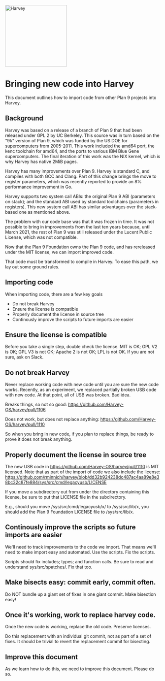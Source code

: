 <img src="https://harvey-os.org/images/harvey-os-logo.svg" alt="Harvey" width="200px"/>

# Bringing new code into Harvey

This document outlines how to import code from other Plan 9 projects into Harvey.

## Background
Harvey was based on a release of a branch of Plan 9 that had been released under GPL 2 by UC Berkeley. This
source was in turn based on the "9k" version of Plan 9, which was funded by the US DOE for supercomputers
from 2005-2011. This work included the amd64 port, the kenc toolchain for amd64, and the ports to various
IBM Blue Gene supercomputers. The final iteration of this work was the NIX kernel, which is why Harvey has
native 2MiB pages.

Harvey has many improvements over Plan 9. Harvey is standard C, and compiles with both GCC and Clang.
Part of this change brings the move to register parameters, which was recently reported to provide an
8% performance improvement in Go.

Harvey supports two system call ABIs: the original Plan 9 ABI (parameters on stack); and the standard ABI used by standard
toolchains (parameters in registers).  This new system call ABI has similar advantages over the stack-based one as mentioned
above.

The problem with our code base was that it was frozen in time. It was not possible to bring in improvements
from the last ten years because, 
until March 2021, the rest of Plan 9 was still released under the Lucent Public License, which was not compatible.

Now that the Plan 9 Foundation owns the Plan 9 code, and has rereleased under the MIT license, we can import improved code.

That code must be transformed to compile in Harvey. To ease this path, we lay out some ground rules.

## Importing code

When importing code, there are a few key goals

* Do not break Harvey
* Ensure the license is compatible
* Properly document the license in source tree
* Continously improve the scripts to future imports are easier

## Ensure the license is compatible
Before you take a single step, double check the license. MIT is OK; GPL V2 is OK; GPL V3 is not OK; Apache 2 is not OK; LPL is not OK.
If you are not sure, ask on Slack.

## Do not break Harvey
Never replace working code with new code until you are sure the new code works.
Recently, as an experiment, we replaced partially broken USB code with new code.
At that point, all of USB was broken. Bad idea.

Breaks things, so not so good: https://github.com/Harvey-OS/harvey/pull/1106

Does not work, but does not replace anything: https://github.com/Harvey-OS/harvey/pull/1110

So when you bring in new code, if you plan to replace things, be ready to prove it does not break anything.

## Properly document the license in source tree

The new USB code in https://github.com/Harvey-OS/harvey/pull/1110 is MIT licensed. Note that as part of the import of code we
also include the license: https://github.com/rminnich/harvey/blob/dd32b924238dc487ac4aa89e8e38bc32c87fe884/sys/src/cmd/legacyusb/LICENSE

If you move a subdirectory out from under the directory containing this license, be sure to put that LICENSE file in the subdirectory.

E.g., should you move /sys/src/cmd/legacyusb/x/ to /sys/src/lib/x, you should add the Plan 9 Foundation LICENSE file to /sys/src/lib/x.

## Continously improve the scripts so future imports are easier
We'll need to track improvements to the code we import. That means we'll need to make import easy and automated. Use the scripts. Fix the scripts.

Scripts should fix includes; types; and function calls. Be sure to read and understand sys/src/spatches/. Fix that too.

## Make bisects easy: commit early, commit often.
Do NOT bundle up a giant set of fixes in one giant commit. Make bisection easy!

## Once it's working, work to replace harvey code.
Once the new code is working, replace the old code. Preserve licenses.

Do this replacement with an individual git commit, not as part of a set of fixes. It should be trivial to revert the replacement commit
for bisecting.

## Improve this document
As we learn how to do this, we need to improve this document. Please do so.
